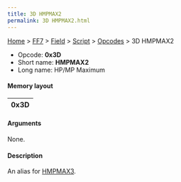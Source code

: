 ```yaml
---
title: 3D HMPMAX2
permalink: 3D HMPMAX2.html
---
```


[Home](../../../../Main%20Page.md) > [FF7](../../../../FF7.md) > [Field](../../../Field.md) > [Script](../../Script.md) > [Opcodes](../Opcodes.md) > 3D HMPMAX2

-   Opcode: **0x3D**
-   Short name: **HMPMAX2**
-   Long name: HP/MP Maximum

#### Memory layout

| 0x3D |
|------|

#### Arguments

None.

#### Description

An alias for [HMPMAX3][].

  [HMPMAX3]: 3F%20HMPMAX3.md "wikilink"
